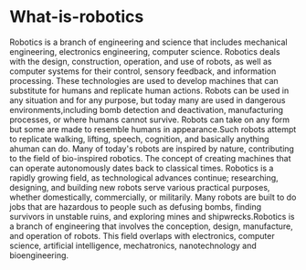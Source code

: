 # What-is-robotics
Robotics is a branch of engineering and science that includes mechanical engineering, electronics 
engineering, computer science. Robotics deals with the design, construction, operation, and use of robots, as 
well as computer systems for their control, sensory feedback, and information processing.
These technologies are used to develop machines that can substitute for humans and replicate human actions. Robots can be 
used in any situation and for any purpose, but today many are used in dangerous environments,including bomb detection and 
deactivation, manufacturing processes, or where humans cannot survive. Robots can take on any form but some are made to 
resemble humans in appearance.Such robots attempt to replicate walking, lifting, speech, cognition, and basically anything ahuman 
can do. Many of today's robots are inspired by nature, contributing to the field of bio-inspired robotics.
The concept of creating machines that can operate autonomously dates back to classical times. 
 Robotics is a rapidly growing field, as technological advances continue; researching, designing, and building new robots
serve various practical purposes, whether domestically, commercially, or militarily. Many robots are built to do jobs that are 
hazardous to people such as defusing bombs, finding survivors in unstable ruins, and exploring 
mines and shipwrecks.Robotics is a branch of engineering that involves the conception, design, manufacture, and operation of robots. This field 
overlaps with electronics, computer science, artificial intelligence, mechatronics, nanotechnology and bioengineering.
